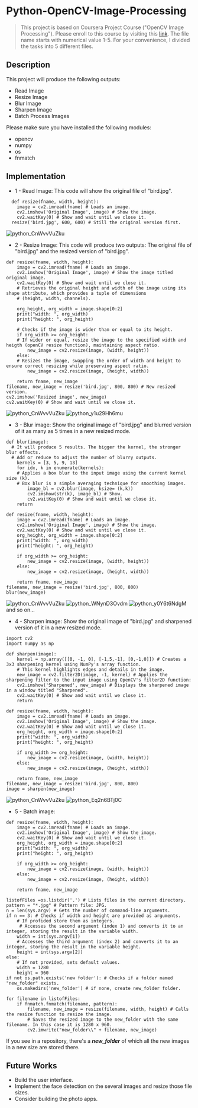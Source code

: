# Python-OpenCV-Image-Processing

> This project is based on Coursera Project Course ("OpenCV Image Processing"). Please enroll to this course by visiting this [link](https://www.coursera.org/projects/image-processing-with-python). The file name starts with numerical value 1-5.
> For your convenience, I divided the tasks into 5 different files. 
## Description

This project will produce the following outputs: 
* Read Image
* Resize Image
* Blur Image
* Sharpen Image
* Batch Process Images

Please make sure you have installed the following modules: 
* opencv
* numpy
* os
* fnmatch
  
## Implementation 

* 1 - Read Image: This code will show the original file of "bird.jpg".
```
  def resize(fname, width, height):
    image = cv2.imread(fname) # Loads an image.
    cv2.imshow('Original Image', image) # Show the image. 
    cv2.waitKey(0) # Show and wait until we close it.
  resize('bird.jpg', 600, 600) # Still the original version first. 
```
![python_CnWvvVuZku](https://github.com/Kwangsa19/Python-OpenCV-Image-Processing/assets/135963482/50d93b3b-04ad-4381-844f-91d5552dec3f)

 * 2 - Resize Image: This code will produce two outputs: The original file of "bird.jpg" and the resized version of "bird.jpg". 
```
def resize(fname, width, height):
    image = cv2.imread(fname) # Loads an image.
    cv2.imshow('Original Image', image) # Show the image titled original image. 
    cv2.waitKey(0) # Show and wait until we close it.
    # Retrieves the original height and width of the image using its shape attribute, which provides a tuple of dimensions
    # (height, width, channels).

    org_height, org_width = image.shape[0:2] 
    print("width: ", org_width)
    print("height: ", org_height)

    # Checks if the image is wider than or equal to its height.
    if org_width >= org_height:
    # If wider or equal, resize the image to the specified width and heigth (openCV resize function), maintaining aspect ratio.
        new_image = cv2.resize(image, (width, height)) 
    else:
    # Resizes the image, swapping the order of width and height to ensure correct resizing while preserving aspect ratio.
        new_image = cv2.resize(image, (height, width)) 
    
    return fname, new_image
filename, new_image = resize('bird.jpg', 800, 800) # New resized version.
cv2.imshow('Resized image', new_image)
cv2.waitKey(0) # Show and wait until we close it.
```
![python_CnWvvVuZku](https://github.com/Kwangsa19/Python-OpenCV-Image-Processing/assets/135963482/50d93b3b-04ad-4381-844f-91d5552dec3f)
![python_y1u29Hh6mu](https://github.com/Kwangsa19/Python-OpenCV-Image-Processing/assets/135963482/4824003c-f9d8-4260-85cf-5f5b1e82842c)

* 3 - Blur image: Show the original image of "bird.jpg" and blurred version of it as many as 5 times in a new resized mode. 
```
def blur(image):
  # It will produce 5 results. The bigger the kernel, the stronger blur effects.
  # Add or reduce to adjust the number of blurry outputs. 
    kernels = [3, 5, 9, 13] 
    for idx, k in enumerate(kernels):
    # Applies a box blur to the input image using the current kernel size (k).
    # Box blur is a simple averaging technique for smoothing images.
        image_bl = cv2.blur(image, ksize= (k,k)) 
        cv2.imshow(str(k), image_bl) # Show.
        cv2.waitKey(0) # Show and wait until we close it.
    return
    
def resize(fname, width, height):
    image = cv2.imread(fname) # Loads an image.
    cv2.imshow('Original Image', image) # Show the image. 
    cv2.waitKey(0) # Show and wait until we close it.
    org_height, org_width = image.shape[0:2]
    print("width: ", org_width)
    print("height: ", org_height)

    if org_width >= org_height:
        new_image = cv2.resize(image, (width, height))
    else:
        new_image = cv2.resize(image, (height, width))
    
    return fname, new_image
filename, new_image = resize('bird.jpg', 800, 800)
blur(new_image)
```
![python_CnWvvVuZku](https://github.com/Kwangsa19/Python-OpenCV-Image-Processing/assets/135963482/50d93b3b-04ad-4381-844f-91d5552dec3f)
![python_WNynD3Ovdm](https://github.com/Kwangsa19/Python-OpenCV-Image-Processing/assets/135963482/b3b33981-5965-4d51-b6e5-a6aa5d2ee759)
![python_y0Y6t6NdgM](https://github.com/Kwangsa19/Python-OpenCV-Image-Processing/assets/135963482/0d93dc7c-bfd0-4eec-a867-9c534a5f1ccc) <br>
and so on...

* 4 - Sharpen image: Show the original image of "bird.jpg" and sharpened version of it in a new resized mode.
```
import cv2
import numpy as np

def sharpen(image):
    kernel = np.array([[0, -1, 0], [-1,5,-1], [0,-1,0]]) # Creates a 3x3 sharpening kernel using NumPy's array function.
    # This kernel highlights edges and details in the image.
    new_image = cv2.filter2D(image, -1, kernel) # Applies the sharpening filter to the input image using OpenCV's filter2D function:
    cv2.imshow('Sharpened', new_image) # Displays the sharpened image in a window titled "Sharpened".
    cv2.waitKey(0) # Show and wait until we close it.
    return

def resize(fname, width, height):
    image = cv2.imread(fname) # Loads an image.
    cv2.imshow('Original Image', image) # Show the image. 
    cv2.waitKey(0) # Show and wait until we close it.
    org_height, org_width = image.shape[0:2]
    print("width: ", org_width)
    print("height: ", org_height)

    if org_width >= org_height:
        new_image = cv2.resize(image, (width, height))
    else:
        new_image = cv2.resize(image, (height, width))
    
    return fname, new_image
filename, new_image = resize('bird.jpg', 800, 800)
image = sharpen(new_image)
```
![python_CnWvvVuZku](https://github.com/Kwangsa19/Python-OpenCV-Image-Processing/assets/135963482/50d93b3b-04ad-4381-844f-91d5552dec3f)
![python_Eq2n6BTj0C](https://github.com/Kwangsa19/Python-OpenCV-Image-Processing/assets/135963482/3430c7cc-dcbb-4750-84f5-6b6bb9a79737)

* 5 - Batch image:
```
def resize(fname, width, height):
    image = cv2.imread(fname) # Loads an image.
    cv2.imshow('Original Image', image) # Show the image. 
    cv2.waitKey(0) # Show and wait until we close it.
    org_height, org_width = image.shape[0:2]
    print("width: ", org_width)
    print("height: ", org_height)

    if org_width >= org_height:
        new_image = cv2.resize(image, (width, height))
    else:
        new_image = cv2.resize(image, (height, width))
    
    return fname, new_image

listofFiles =os.listdir('.') # Lists files in the current directory.
pattern = "*.jpg" # Pattern file: JPG.
n = len(sys.argv) # Gets the number of command-line arguments.
if n == 3: # Checks if width and height are provided as arguments.
    # If profided store them as integers.
     # Accesses the second argument (index 1) and converts it to an integer, storing the result in the variable width.
    width = int(sys.argv[1])
    # Accesses the third argument (index 2) and converts it to an integer, storing the result in the variable height.
    height = int(sys.argv[2]) 
else:
    # If not provided, sets default values.
    width = 1280
    height = 960
if not os.path.exists('new folder'): # Checks if a folder named "new_folder" exists.
    os.makedirs('new_folder') # if none, create new_folder folder.

for filename in listofFiles:
    if fnmatch.fnmatch(filename, pattern):
        filename, new_image = resize(filename, width, height) # Calls the resize function to resize the image.
        # Saves the resized image to the new_folder with the same filename. In this case it is 1280 x 960. 
        cv2.imwrite("new_folder\\" + filename, new_image) 
```
If you see in a repository, there's a ***new_folder*** of which all the new images in a new size are stored there.  

## Future Works

* Build the user interface.
* Implement the face detection on the several images and resize those file sizes.
* Consider building the photo apps. 

